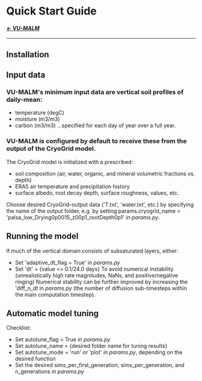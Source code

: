 
# Quick Start Guide

#### _[&larr; VU-MALM](vu_malm.md)_

---

## Installation

## Input data

### VU-MALM's minimum input data are vertical soil profiles of daily-mean: 
- temperature (degC)
- moisture (m3/m3)
- carbon (m3/m3)
...specified for each day of year over a full year.

### VU-MALM is configured by default to receive these from the output of the CryoGrid model. 

The CryoGrid model is initialized with a prescribed:
- soil composition (air, water, organic, and mineral volumetric fractions vs. depth)
- ERA5 air temperature and precipitation history
- surface albedo, root decay depth, surface roughness, values, etc.

Choose desired CryoGrid-output data ('T.txt', 'water.txt', etc.) by specifying the name of the output folder, e.g. by setting params.cryogrid_name = 'palsa_low_Drying0p0015_z00p1_rootDepth0p1' in _params.py_.

## Running the model

If much of the vertical domain consists of subsaturated layers, either:
  - Set 'adaptive_dt_flag = True' in _params.py_
  - Set 'dt' = {value <= 0.1/24.0 days}
To avoid numerical instability (unrealistically high rate magnitudes, NaNs, and positive/negative ringing)
Numerical stability can be further improved by increasing the 'diff_n_dt in _params.py_ (the number of diffusion sub-timesteps within the main computation timestep).

## Automatic model tuning

Checklist:
  - Set autotune_flag = True _in params.py_
  - Set autotune_name = {desired folder name for tuning results}
  - Set autotune_mode = 'run' _or_ 'plot' _in params.py_, depending on the desired function
  - Set the desired sims_per_first_generation, sims_per_generation, and n_generations _in params.py_
